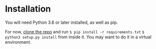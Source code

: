 # Installation


You will need Python 3.6 or later installed, as well as pip.

For now, [clone the repo](https://github.com/rickh94/airtable_local_backup) and run
 ``$ pip install -r requirements.txt``
 ``$ python3 setup.py install`` 
 from inside it.
You may want to do it in a virtual environment.
